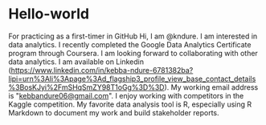 # Hello-world
For practicing as a first-timer in GitHub
Hi, I am @kndure.
I am interested in data analytics.
I recently completed the Google Data Analytics Certificate program through Coursera.
I am looking forward to collaborating with other data analytics.
I am available on Linkedin (https://www.linkedin.com/in/kebba-ndure-6781382ba?lipi=urn%3Ali%3Apage%3Ad_flagship3_profile_view_base_contact_details%3BosKJyi%2FmSHqSmZY98T1oGg%3D%3D).
My working email address is "kebbandure06@gmail.com".
I enjoy working with competitors in the Kaggle competition.
My favorite data analysis tool is R, especially using R Markdown to document my work and build stakeholder reports.

